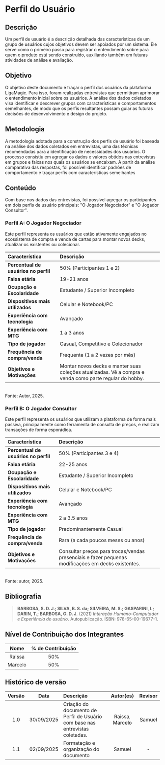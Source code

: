 # Perfil do Usuário

## Descrição

Um perfil de usuário é a descrição detalhada das características de um grupo de usuários cujos objetivos devem ser apoiados por um sistema. Ele serve como o primeiro passo para registrar o entendimento sobre para quem o produto está sendo construído, auxiliando também em futuras atividades de análise e avaliação.

## Objetivo

O objetivo deste documento é traçar o perfil dos usuários da plataforma LigaMagic. Para isso, foram realizadas entrevistas que permitiram aprimorar o entendimento inicial sobre os usuários. A análise dos dados coletados visa identificar e descrever grupos com características e comportamentos semelhantes, de modo que os perfis resultantes possam guiar as futuras decisões de desenvolvimento e design do projeto.

## Metodologia

A metodologia adotada para a construção dos perfis de usuário foi baseada na análise dos dados coletados em entrevistas, uma das técnicas recomendadas para a identificação de necessidades dos usuários. O processo consistiu em agregar os dados e valores obtidos nas entrevistas em grupos e faixas nos quais os usuários se encaixam. A partir da análise comparativa das respostas, foi possível identificar padrões de comportamento e traçar perfis com características semelhantes

## Conteúdo

Com base nos dados das entrevistas, foi possível agregar os participantes em dois perfis de usuário principais: "O Jogador Negociador" e "O Jogador Consultor".

### Perfil A: O Jogador Negociador

Este perfil representa os usuários que estão ativamente engajados no ecossistema de compra e venda de cartas para montar novos decks, atualizar os existentes ou colecionar.

| Característica                       | Descrição                                                                                               |
| :----------------------------------- | :------------------------------------------------------------------------------------------------------ |
| **Percentual de usuários no perfil** | 50% (Participantes 1 e 2)                                                                               |
| **Faixa etária**                     | 19-21 anos                                                                                              |
| **Ocupação e Escolaridade**          | Estudante / Superior Incompleto                                                                         |
| **Dispositivos mais utilizados**     | Celular e Notebook/PC                                                                                   |
| **Experiência com tecnologia**       | Avançado                                                                                                |
| **Experiência com MTG**              | 1 a 3 anos                                                                                              |
| **Tipo de jogador**                  | Casual, Competitivo e Colecionador                                                                      |
| **Frequência de compra/venda**       | Frequente (1 a 2 vezes por mês)                                                                         |
| **Objetivos e Motivações**           | Montar novos decks e manter suas coleções atualizadas. Vê a compra e venda como parte regular do hobby. |

<br>
Fonte: Autor, 2025.

### Perfil B: O Jogador Consultor

Este perfil representa os usuários que utilizam a plataforma de forma mais passiva, principalmente como ferramenta de consulta de preços, e realizam transações de forma esporádica.

| Característica                       | Descrição                                                                                          |
| :----------------------------------- | :------------------------------------------------------------------------------------------------- |
| **Percentual de usuários no perfil** | 50% (Participantes 3 e 4)                                                                          |
| **Faixa etária**                     | 22-25 anos                                                                                         |
| **Ocupação e Escolaridade**          | Estudante / Superior Incompleto                                                                    |
| **Dispositivos mais utilizados**     | Celular e Notebook/PC                                                                              |
| **Experiência com tecnologia**       | Avançado                                                                                           |
| **Experiência com MTG**              | 2 a 3.5 anos                                                                                       |
| **Tipo de jogador**                  | Predominantemente Casual                                                                           |
| **Frequência de compra/venda**       | Rara (a cada poucos meses ou anos)                                                                 |
| **Objetivos e Motivações**           | Consultar preços para trocas/vendas presenciais e fazer pequenas modificações em decks existentes. |

<br>
Fonte: autor, 2025.

## Bibliografia

> **BARBOSA, S. D. J.; SILVA, B. S. da; SILVEIRA, M. S.; GASPARINI, I.; DARIN, T.; BARBOSA, G. D. J.** (2021) _Interação Humano-Computador e Experiência do usuário_. Autopublicação. ISBN: 978-65-00-19677-1.

## Nível de Contribuição dos Integrantes

|  Nome   | % de Contribuição |
| :-----: | :---------------: |
| Raissa  |        50%        |
| Marcelo |        50%        |

## Histórico de versão

| Versão |    Data    | Descrição                                                                     |    Autor(es)    | Revisor |
| :----: | :--------: | :---------------------------------------------------------------------------- | :-------------: | :-----: |
|  1.0   | 30/09/2025 | Criação do documento de Perfil de Usuário com base nas entrevistas coletadas. | Raissa, Marcelo | Samuel  |
|  1.1   | 02/09/2025 | Formatação e organização do documento                                         |     Samuel      |    -    |
